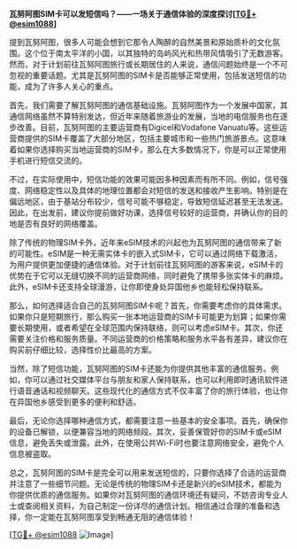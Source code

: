 **瓦努阿图SIM卡可以发短信吗？——一场关于通信体验的深度探讨[[TG💪+ @esim1088](https://t.me/s/esim1088)]**

提到瓦努阿图，很多人可能会想到它那令人陶醉的自然美景和原始质朴的文化氛围。这个位于南太平洋的小国，以其独特的岛屿风光和热带风情吸引了无数游客。然而，对于计划前往瓦努阿图旅行或长期居住的人来说，通信问题始终是一个不可忽视的重要话题。尤其是瓦努阿图的SIM卡是否能够正常使用，包括发送短信的功能，成为了许多人关心的重点。

首先，我们需要了解瓦努阿图的通信基础设施。瓦努阿图作为一个发展中国家，其通信网络虽然不算特别发达，但近年来随着旅游业的发展，当地的电信服务也在逐步改善。目前，瓦努阿图的主要运营商有Digicel和Vodafone Vanuatu等。这些运营商提供的SIM卡覆盖了大部分地区，包括主要城市和一些热门旅游景点。这意味着如果你选择购买当地运营商的SIM卡，那么在大多数情况下，你是可以正常使用手机进行短信交流的。

不过，在实际使用中，短信功能的效果可能因多种因素而有所不同。例如，信号强度、网络稳定性以及具体的地理位置都会对短信的发送和接收产生影响。特别是在偏远地区，由于基站分布较少，信号可能不够稳定，导致短信延迟甚至无法发送。因此，在出发前，建议你提前做好功课，选择信号较好的运营商，并确认你的目的地是否有良好的网络覆盖。

除了传统的物理SIM卡外，近年来eSIM技术的兴起也为瓦努阿图的通信带来了新的可能性。eSIM是一种无需实体卡的嵌入式SIM卡，它可以通过网络下载激活，为用户提供更加便捷的通信体验。对于计划前往瓦努阿图的游客来说，eSIM卡的优势在于它可以无缝切换不同的运营商网络，同时避免了携带多张实体卡的麻烦。此外，eSIM卡还支持全球漫游，让你即使身处异国他乡也能轻松保持联系。

那么，如何选择适合自己的瓦努阿图SIM卡呢？首先，你需要考虑你的具体需求。如果你只是短期旅行，那么购买一张本地运营商的SIM卡可能更为划算；如果你需要长期使用，或者希望在全球范围内保持联络，则可以考虑eSIM卡。其次，你还需要关注价格和服务质量。不同运营商的价格策略和服务水平各有差异，建议你在购买前仔细比较，选择性价比最高的方案。

当然，除了短信功能，瓦努阿图的SIM卡还能为你提供其他丰富的通信服务。例如，你可以通过社交媒体平台与朋友和家人保持联系，也可以利用即时通讯软件进行语音通话和视频聊天。这些现代化的通信方式不仅丰富了你的旅行体验，也让你在异国他乡感受到更多的便利和舒适。

最后，无论你选择哪种通信方式，都需要注意一些基本的安全事项。首先，确保你的设备已解锁，以便兼容当地的网络频段。其次，妥善保管好你的SIM卡或eSIM信息，避免丢失或泄露。此外，在使用公共Wi-Fi时也要注意网络安全，避免个人信息被盗取。

总之，瓦努阿图的SIM卡是完全可以用来发送短信的，只要你选择了合适的运营商并注意了一些细节问题。无论是传统的物理SIM卡还是新兴的eSIM技术，都能为你提供优质的通信服务。如果你对瓦努阿图的通信环境还有疑问，不妨咨询专业人士或查阅相关资料，为自己制定一份详尽的通信计划。相信通过合理的准备和选择，你一定能在瓦努阿图享受到畅通无阻的通信体验！

[[TG💪+ @esim1088](https://t.me/s/esim1088) ![Image](https://i.postimg.cc/4NQfJmqS/Snipaste-2025-05-13-00-14-12.png)]